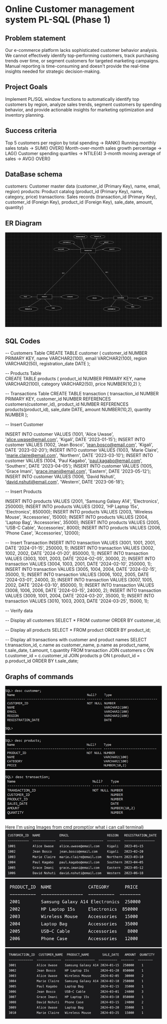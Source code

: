 # Online Customer management system PL-SQL (Phase 1)
## Problem statement
Our e-commerce platform lacks sophisticated customer behavior analysis. We cannot effectively identify top-performing customers, track purchasing trends over time, or segment customers for targeted marketing campaigns. Manual reporting is time-consuming and doesn't provide the real-time insights needed for strategic decision-making.

## Project Goals

Implement PL/SQL window functions to automatically identify top customers by region, analyze sales trends, segment customers by spending behavior, and provide actionable insights for marketing optimization and inventory planning.

## Success criteria

Top 5 customers per region by total spending → RANK()
Running monthly sales totals → SUM() OVER()
Month-over-month sales growth percentage → LAG()
Customer spending quartiles → NTILE(4)
3-month moving average of sales → AVG() OVER()

## DataBase schema

customers: Customer master data (customer_id (Primary Key), name, email, region)
products: Product catalog	(product_id (Primary Key), name, category, price)
transactions: Sales records	(transaction_id (Primary Key), customer_id (Foreign Key), product_id (Foreign Key), sale_date, amount, quantity)

## ER Diagram
![ER Diagram scheme](https://github.com/i-paccy/PL-SQL/blob/main/ER%20DIAGRAM.jpg?raw=true)

## SQL Codes

-- Customers Table
CREATE TABLE customer (
    customer_id NUMBER PRIMARY KEY,
    name VARCHAR2(100),
    email VARCHAR2(100),
    region VARCHAR2(50),
    registration_date DATE
);

-- Products Table  
CREATE TABLE products (
    product_id NUMBER PRIMARY KEY,
    name VARCHAR2(100),
    category VARCHAR2(50),
    price NUMBER(10,2)
);

-- Transactions Table
CREATE TABLE transaction (
    transaction_id NUMBER PRIMARY KEY,
    customer_id NUMBER REFERENCES customers(customer_id),
    product_id NUMBER REFERENCES products(product_id),
    sale_date DATE,
    amount NUMBER(10,2),
    quantity NUMBER
);

-- Insert Customer

INSERT INTO customer VALUES (1001, 'Alice Uwase', 'alice.uwase@email.com', 'Kigali', DATE '2023-01-15');
INSERT INTO customer VALUES (1002, 'Jean Bosco', 'jean.bosco@email.com', 'Kigali', DATE '2023-02-20');
INSERT INTO customer VALUES (1003, 'Marie Claire', 'marie.claire@email.com', 'Northern', DATE '2023-03-10');
INSERT INTO customer VALUES (1004, 'Paul Kagabo', 'paul.kagabo@email.com', 'Southern', DATE '2023-04-05');
INSERT INTO customer VALUES (1005, 'Grace Imani', 'grace.imani@email.com', 'Eastern', DATE '2023-05-12');
INSERT INTO customer VALUES (1006, 'David Nshuti', 'david.nshuti@email.com', 'Western', DATE '2023-06-18');


-- Insert Products

INSERT INTO products VALUES (2001, 'Samsung Galaxy A14', 'Electronics', 250000);
INSERT INTO products VALUES (2002, 'HP Laptop 15s', 'Electronics', 850000);
INSERT INTO products VALUES (2003, 'Wireless Mouse', 'Accessories', 15000);
INSERT INTO products VALUES (2004, 'Laptop Bag', 'Accessories', 35000);
INSERT INTO products VALUES (2005, 'USB-C Cable', 'Accessories', 8000);
INSERT INTO products VALUES (2006, 'Phone Case', 'Accessories', 12000);


-- Insert Transaction
INSERT INTO transaction VALUES (3001, 1001, 2001, DATE '2024-01-15', 250000, 1);
INSERT INTO transaction VALUES (3002, 1002, 2002, DATE '2024-01-20', 850000, 1);
INSERT INTO transaction VALUES (3003, 1001, 2003, DATE '2024-02-05', 30000, 2);
INSERT INTO transaction VALUES (3004, 1003, 2001, DATE '2024-02-10', 250000, 1);
INSERT INTO transaction VALUES (3005, 1004, 2004, DATE '2024-02-15', 35000, 1);
INSERT INTO transaction VALUES (3006, 1002, 2005, DATE '2024-03-01', 24000, 3);
INSERT INTO transaction VALUES (3007, 1005, 2002, DATE '2024-03-10', 850000, 1);
INSERT INTO transaction VALUES (3008, 1006, 2006, DATE '2024-03-15', 24000, 2);
INSERT INTO transaction VALUES (3009, 1001, 2004, DATE '2024-03-20', 35000, 1);
INSERT INTO transaction VALUES (3010, 1003, 2003, DATE '2024-03-25', 15000, 1);


-- Verify data

-- Display all customers
SELECT * FROM customer 
ORDER BY customer_id;

-- Display all products
SELECT * FROM product 
ORDER BY product_id;

-- Display all transactions with customer and product names
SELECT 
    t.transaction_id,
    c.name as customer_name,
    p.name as product_name,
    t.sale_date,
    t.amount,
    t.quantity
FROM transaction 
JOIN customers c ON t.customer_id = c.customer_id
JOIN products p ON t.product_id = p.product_id
ORDER BY t.sale_date;

## Graphs of commands 

![Table before adding Values inside](https://github.com/i-paccy/PL-SQL/blob/main/1.jpg?raw=true)
![Table before adding Values inside](https://github.com/i-paccy/PL-SQL/blob/main/3.jpg?raw=true)
![Table before adding Values inside](https://github.com/i-paccy/PL-SQL/blob/main/2.jpg?raw=true)

Here I'm using Images from cmd prompt(or what i can call terminal)
![table after adding values in it](https://github.com/i-paccy/PL-SQL/blob/main/customer%20table.jpg?raw=true)
![table after adding values in it](https://github.com/i-paccy/PL-SQL/blob/main/product%20table.jpg?raw=true)
![table after adding values in it](https://github.com/i-paccy/PL-SQL/blob/main/transaction%20table.jpg?raw=true)

